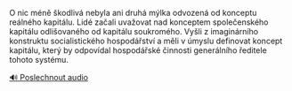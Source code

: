 
O nic méně škodlivá nebyla ani druhá mýlka odvozená od konceptu reálného kapitálu. Lidé začali uvažovat nad konceptem společenského kapitálu odlišovaného od kapitálu soukromého. Vyšli z imaginárního konstruktu socialistického hospodářství a měli v úmyslu definovat koncept kapitálu, který by odpovídal hospodářské činnosti generálního ředitele tohoto systému.

[🔊 Poslechnout audio](/data/7-paragraphs/audio/chapter_53/para_001-O-nic-mn-kodliv-nebyla-ani-druh-mlka-odvozen.mp3)
